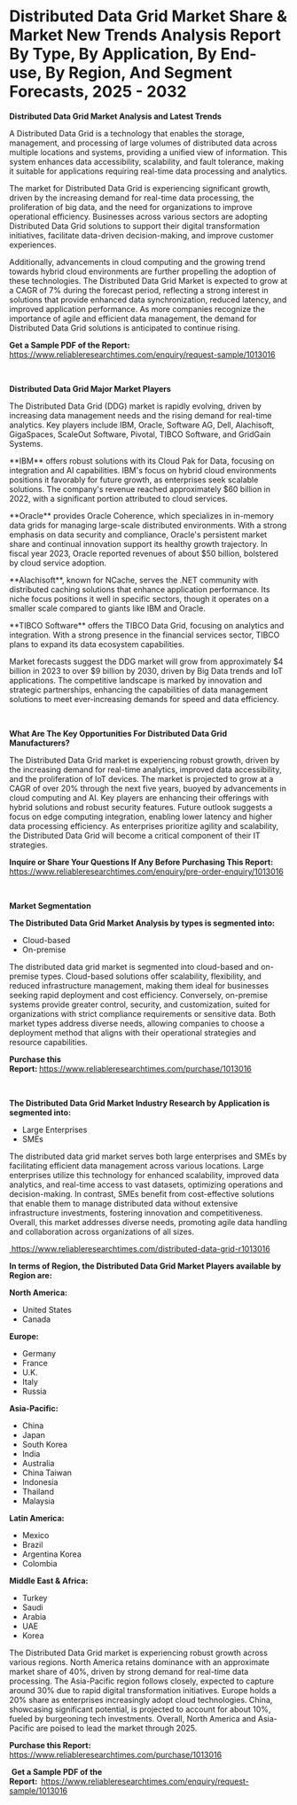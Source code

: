 <p><h1>Distributed Data Grid Market Share & Market New Trends Analysis Report By Type, By Application, By End-use, By Region, And Segment Forecasts, 2025 - 2032</h1></p><p><strong>Distributed Data Grid Market Analysis and Latest Trends</strong></p>
<p><p>A Distributed Data Grid is a technology that enables the storage, management, and processing of large volumes of distributed data across multiple locations and systems, providing a unified view of information. This system enhances data accessibility, scalability, and fault tolerance, making it suitable for applications requiring real-time data processing and analytics.</p><p>The market for Distributed Data Grid is experiencing significant growth, driven by the increasing demand for real-time data processing, the proliferation of big data, and the need for organizations to improve operational efficiency. Businesses across various sectors are adopting Distributed Data Grid solutions to support their digital transformation initiatives, facilitate data-driven decision-making, and improve customer experiences.</p><p>Additionally, advancements in cloud computing and the growing trend towards hybrid cloud environments are further propelling the adoption of these technologies. The Distributed Data Grid Market is expected to grow at a CAGR of 7% during the forecast period, reflecting a strong interest in solutions that provide enhanced data synchronization, reduced latency, and improved application performance. As more companies recognize the importance of agile and efficient data management, the demand for Distributed Data Grid solutions is anticipated to continue rising.</p></p>
<p><strong>Get a Sample PDF of the Report:&nbsp;</strong> <a href="https://www.reliableresearchtimes.com/enquiry/request-sample/1013016?utm_campaign=2326&utm_medium=2&utm_source=Github&utm_content=ia&utm_term=17042025&utm_id=distributed-data-grid">https://www.reliableresearchtimes.com/enquiry/request-sample/1013016</a></p>
<p>&nbsp;</p>
<p><strong>Distributed Data Grid Major Market Players</strong></p>
<p><p>The Distributed Data Grid (DDG) market is rapidly evolving, driven by increasing data management needs and the rising demand for real-time analytics. Key players include IBM, Oracle, Software AG, Dell, Alachisoft, GigaSpaces, ScaleOut Software, Pivotal, TIBCO Software, and GridGain Systems.</p><p>**IBM** offers robust solutions with its Cloud Pak for Data, focusing on integration and AI capabilities. IBM's focus on hybrid cloud environments positions it favorably for future growth, as enterprises seek scalable solutions. The company's revenue reached approximately $60 billion in 2022, with a significant portion attributed to cloud services.</p><p>**Oracle** provides Oracle Coherence, which specializes in in-memory data grids for managing large-scale distributed environments. With a strong emphasis on data security and compliance, Oracle's persistent market share and continual innovation support its healthy growth trajectory. In fiscal year 2023, Oracle reported revenues of about $50 billion, bolstered by cloud service adoption.</p><p>**Alachisoft**, known for NCache, serves the .NET community with distributed caching solutions that enhance application performance. Its niche focus positions it well in specific sectors, though it operates on a smaller scale compared to giants like IBM and Oracle. </p><p>**TIBCO Software** offers the TIBCO Data Grid, focusing on analytics and integration. With a strong presence in the financial services sector, TIBCO plans to expand its data ecosystem capabilities.</p><p>Market forecasts suggest the DDG market will grow from approximately $4 billion in 2023 to over $9 billion by 2030, driven by Big Data trends and IoT applications. The competitive landscape is marked by innovation and strategic partnerships, enhancing the capabilities of data management solutions to meet ever-increasing demands for speed and data efficiency.</p></p>
<p>&nbsp;</p>
<p><strong>What Are The Key Opportunities For Distributed Data Grid Manufacturers?</strong></p>
<p><p>The Distributed Data Grid market is experiencing robust growth, driven by the increasing demand for real-time analytics, improved data accessibility, and the proliferation of IoT devices. The market is projected to grow at a CAGR of over 20% through the next five years, buoyed by advancements in cloud computing and AI. Key players are enhancing their offerings with hybrid solutions and robust security features. Future outlook suggests a focus on edge computing integration, enabling lower latency and higher data processing efficiency. As enterprises prioritize agility and scalability, the Distributed Data Grid will become a critical component of their IT strategies.</p></p>
<p><strong>Inquire or Share Your Questions If Any Before Purchasing This Report:</strong> <a href="https://www.reliableresearchtimes.com/enquiry/pre-order-enquiry/1013016?utm_campaign=2326&utm_medium=2&utm_source=Github&utm_content=ia&utm_term=17042025&utm_id=distributed-data-grid">https://www.reliableresearchtimes.com/enquiry/pre-order-enquiry/1013016</a></p>
<p>&nbsp;</p>
<p><strong>Market Segmentation</strong></p>
<p><strong>The Distributed Data Grid Market Analysis by types is segmented into:</strong></p>
<p><ul><li>Cloud-based</li><li>On-premise</li></ul></p>
<p><p>The distributed data grid market is segmented into cloud-based and on-premise types. Cloud-based solutions offer scalability, flexibility, and reduced infrastructure management, making them ideal for businesses seeking rapid deployment and cost efficiency. Conversely, on-premise systems provide greater control, security, and customization, suited for organizations with strict compliance requirements or sensitive data. Both market types address diverse needs, allowing companies to choose a deployment method that aligns with their operational strategies and resource capabilities.</p></p>
<p><strong>Purchase this Report:&nbsp;</strong><a href="https://www.reliableresearchtimes.com/purchase/1013016?utm_campaign=2326&utm_medium=2&utm_source=Github&utm_content=ia&utm_term=17042025&utm_id=distributed-data-grid">https://www.reliableresearchtimes.com/purchase/1013016</a></p>
<p>&nbsp;</p>
<p><strong>The Distributed Data Grid Market Industry Research by Application is segmented into:</strong></p>
<p><ul><li>Large Enterprises</li><li>SMEs</li></ul></p>
<p><p>The distributed data grid market serves both large enterprises and SMEs by facilitating efficient data management across various locations. Large enterprises utilize this technology for enhanced scalability, improved data analytics, and real-time access to vast datasets, optimizing operations and decision-making. In contrast, SMEs benefit from cost-effective solutions that enable them to manage distributed data without extensive infrastructure investments, fostering innovation and competitiveness. Overall, this market addresses diverse needs, promoting agile data handling and collaboration across organizations of all sizes.</p></p>
<p><a href="https://www.reliableresearchtimes.com/distributed-data-grid-r1013016?utm_campaign=2326&utm_medium=2&utm_source=Github&utm_content=ia&utm_term=17042025&utm_id=distributed-data-grid">&nbsp;https://www.reliableresearchtimes.com/distributed-data-grid-r1013016</a></p>
<p><strong>In terms of Region, the Distributed Data Grid Market Players available by Region are:</strong></p>
<p>
    <p> <strong> North America: </strong>
        <ul>
            <li>United States</li>
            <li>Canada</li>
        </ul>
        </p> 
    <p> <strong> Europe: </strong>
        <ul>
            <li>Germany</li>
            <li>France</li>
            <li>U.K.</li>
            <li>Italy</li>
            <li>Russia</li>
        </ul>
        </p> 
    <p> <strong> Asia-Pacific: </strong>
        <ul>
            <li>China</li>
            <li>Japan</li>
            <li>South Korea</li>
            <li>India</li>
            <li>Australia</li>
            <li>China Taiwan</li>
            <li>Indonesia</li>
            <li>Thailand</li>
            <li>Malaysia</li>
        </ul>
        </p> 
    <p> <strong> Latin America: </strong>
        <ul>
            <li>Mexico</li>
            <li>Brazil</li>
            <li>Argentina Korea</li>
            <li>Colombia</li>
        </ul>
        </p> 
    <p> <strong> Middle East & Africa: </strong>
        <ul>
            <li>Turkey</li>
            <li>Saudi</li>
            <li>Arabia</li>
            <li>UAE</li>
            <li>Korea</li>
        </ul>
    </p>
    </p>
<p><p>The Distributed Data Grid market is experiencing robust growth across various regions. North America retains dominance with an approximate market share of 40%, driven by strong demand for real-time data processing. The Asia-Pacific region follows closely, expected to capture around 30% due to rapid digital transformation initiatives. Europe holds a 20% share as enterprises increasingly adopt cloud technologies. China, showcasing significant potential, is projected to account for about 10%, fueled by burgeoning tech investments. Overall, North America and Asia-Pacific are poised to lead the market through 2025.</p></p>
<p><strong>Purchase this Report: </strong><a href="https://www.reliableresearchtimes.com/purchase/1013016?utm_campaign=2326&utm_medium=2&utm_source=Github&utm_content=ia&utm_term=17042025&utm_id=distributed-data-grid">https://www.reliableresearchtimes.com/purchase/1013016</a></p>
<p>&nbsp;<strong>Get a Sample PDF of the Report:&nbsp;&nbsp;</strong><a href="https://www.reliableresearchtimes.com/enquiry/request-sample/1013016?utm_campaign=2326&utm_medium=2&utm_source=Github&utm_content=ia&utm_term=17042025&utm_id=distributed-data-grid">https://www.reliableresearchtimes.com/enquiry/request-sample/1013016</a></p>
<p><strong></strong></p>
<p><p></p><p></p><p></p></p>